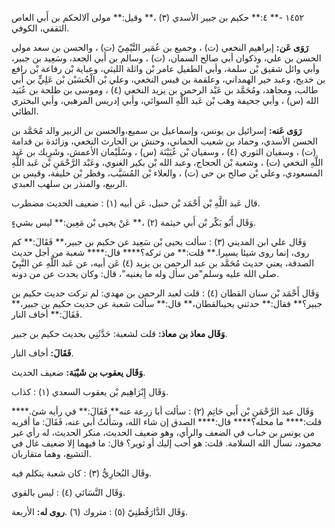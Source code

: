 ١٤٥٢ -** ٤:** حكيم بن جبير الأسدي (٣) ،** وقيل:** مولى آلالحكم بن أَبي العاص الثقفي، الكوفي.

**رَوَى عَن:** إبراهيم النخعي (ت) ، وجميع بن عُمَير التَّيْمِيّ (ت) ، والحسن بن سعد مولى الحسن بن علي، وذكوان أبي صالح السمان، (ت) ، وسالم بن أَبي الجعد، وسَعِيد بن جبير، وأبي وائل شقيق بْن سلمة، وأبي الطفيل عامر بْن واثلة الليثي، وعباية بْن رفاعة بْن رافع بن خديج، وعبد خير الهمداني، وعلقمة بن قيس النخعي، وعلي بْن الْحُسَيْن بْن عَلِيٍّ بن أَبي طالب، ومجاهد، ومُحَمَّد بن عَبْد الرحمن بن يزيد النخعي (٤) ، وموسى بن طلحة بن عُبَيد الله (س) ، وأبي جحيفة وهب بْن عَبد اللَّهِ السوائي، وأبي إدريس المرهبي، وأبي البختري الطائي.

**رَوَى عَنه:** إسرائيل بن يونس، وإسماعيل بن سميع،والحسن بن الزبير والد مُحَمَّد بن الحسن الأسدي، وحماد بن شعيب الحماني، وحنش بن الحارث النخعي، وزائدة بن قدامة (ت) ، وسفيان الثوري (٤) ، وسفيان بْن عُيَيْنَة (س) ، وسُلَيْمان الأعمش، وشَرِيك بن عَبد اللَّهِ النخعي (ت) ، وشعبة بْن الحجاج، وعبد الله بْن بكير الغنوي، وعَبْد الرَّحْمَنِ بْن عَبد اللَّهِ المسعودي، وعلي بْن صالح بن حي (ت) ، والعلاء بْن المُسَيَّب، وفطر بْن خليفة، وقيس بن الربيع، والمنذر بن سلهب العبدي.

قال عَبد اللَّهِ بْن أَحْمَد بْن حنبل، عَن أبيه (١) : ضعيف الحديث مضطرب.

وَقَال أَبُو بَكْر بْن أَبي خيثمة (٢) ،** عَنْ يحيى بْن مَعِين:** ليس بشيءٍ.

وَقَال علي ابن المديني (٣) : سألت يحيى بْن سَعِيد عن حكيم بن جبير،** فَقَالَ:** كم روى، إنما روى شيئا يسيرا.** قلت:** من تركه؟**** قال:**** شعبة من أجل حديث الصدقة، يعني حديث مُحَمَّد بن عبد الرحمن بن يزيد (٤) عَن أبيه، عن عَبد اللَّهِ عن النَّبِيّ صلى الله عليه وسلم"من سأل وله ما يغنيه"، قال: وكان يحدث عن من دونه.

وَقَال أَحْمَد بْن سنان القطان (٤) : قلت لعبد الرحمن بن مهدي: لم تركت حديث حكيم بن جبير؟** فقال:** حدثني يحيىالقطان،** قال:** سألت شعبة عن حديث حكيم بن جبير،** فَقَالَ:** أخاف النار.

**وَقَال معاذ بن معاذ:** قلت لشعبة: حَدَّثَنِي بحديث حكيم بن جبير.

**فَقَالَ:** أخاف النار.

**وَقَال يعقوب بن شَيْبَة:** ضعيف الحديث.

وَقَال إِبْرَاهِيم بْن يعقوب السعدي (١) : كذاب.

وَقَال عبد الرَّحْمَنِ بْن أَبي حَاتِم (٢) : سألت أبا زرعة عنه** فَقَالَ:** في رأيه شئ.**** قلت:**** ما محله؟**** قال:**** الصدق إن شاء الله، وسَأَلتُ أبي عنه، فَقَالَ: ما أقربه من يونس بن خباب في الضعف والرأي، وهو ضعيف الحديث، منكر الحديث، له رأي غير محمود، نسأل الله السلامة. قلت: هو أحب إليك أو ثوير؟ قال: ما فيهما إلا ضعيف غال في التشيع، وهما متقاربان.

وقَال البُخارِيُّ (٣) : كان شعبة يتكلم فيه.

وَقَال النَّسَائي (٤) : ليس بالقوي.

وَقَال الدَّارَقُطنِيّ (٥) : متروك (٦) .**روى له:** الأربعة.
